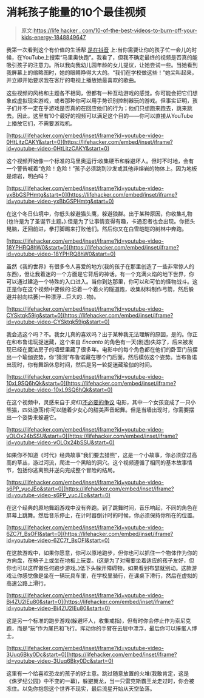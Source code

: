 # 消耗孩子能量的10个最佳视频

> 原文:[https://life hacker . com/10-of-the-best-videos-to-burn-off-your-kids-energy-1848849647](https://lifehacker.com/10-of-the-best-videos-to-burn-off-your-kids-energy-1848849647)

我第一次看到这个有价值的生活帮 [是在抖音](https://www.tiktok.com/@childishadvice/video/7086062495697325355?_t=8Rg6hK1RWPe&_r=1) 上:当你需要让你的孩子忙一会儿的时候，在YouTube上搜索“马里奥快跑”。我看了，但我不确定最终的视频是否真的能吸引孩子的注意力。所以我向我幼儿园年龄的女儿提议，让她尝试一些。当她看到我屏幕上的缩略图时，她的眼睛睁得大大的。“我们在学校做这些！”她尖叫起来，并立即开始要求我在客厅的电视上播放她最喜欢的歌曲。

这些视频的风格和主题各不相同，但都有一种互动游戏的感觉。你可能会把它们想象成虚拟现实游戏，或者那种你可以用手势识别控制器玩的游戏。但事实证明，孩子们并不一定在乎游戏是否真的在回应他们的行为；他们只想跑来跑去，跳来跳去。因此，这里有10个最好的视频可以满足这个目的——你可以直接从YouTube上播放它们，不需要游戏机。

 [https://lifehacker.com/embed/inset/iframe?id=youtube-video-0HtLitzCAKY&start=0](https://lifehacker.com/embed/inset/iframe?id=youtube-video-0HtLitzCAKY&start=0) 

这个视频开始像一个标准的马里奥运行:收集硬币和躲避坏人。但时不时地，会有一个警告喊着“危险！危险！”孩子必须跳到沙发或其他非熔岩的物体上。因为地板是熔岩，明白吗？

 [https://lifehacker.com/embed/inset/iframe?id=youtube-video-yxBbGSPHmtg&start=0](https://lifehacker.com/embed/inset/iframe?id=youtube-video-yxBbGSPHmtg&start=0) 

在这个冬日仙境中，你低头躲避猫头鹰，躲避狼群。出于某种原因，你收集礼物(也许是为了圣诞节主题。).但是为了让事情变得有趣，卡通忍者也会出现。你摇头晃脑，迂回前进，拳打脚踢来打败他们。然后你又在白雪皑皑的树林中奔跑。

 [https://lifehacker.com/embed/inset/iframe?id=youtube-video-18YPHRQ8hW0&start=0](https://lifehacker.com/embed/inset/iframe?id=youtube-video-18YPHRQ8hW0&start=0) 

虽然《我的世界》有很多令人喜爱的地方(我的孩子在那里创造了一些非常惊人的东西)，但让我着迷的一个方面是它背后的神话。有一个充满火焰的地下世界，你可以通过建造一个特殊的入口进入。当你到达那里，你可以和可怕的怪物战斗。这正是你在这个视频中要做的:沿着一个着火的隧道跑，收集材料制作弓箭，然后躲避并射向枯萎(一种漂浮...巨大的...物)。

 [https://lifehacker.com/embed/inset/iframe?id=youtube-video-CYSktqk59ig&start=0](https://lifehacker.com/embed/inset/iframe?id=youtube-video-CYSktqk59ig&start=0) 

我会选这个吗？不。我女儿真的喜欢吗？出于某种我无法理解的原因，是的。你正在和布鲁诺玩捉迷藏，这个来自 *Encanto* 的角色有一天(剧透)失踪了，后来被发现已经在魔法房子的墙壁里藏了很多年。电影中的每个角色都在他们的卧室门前摆出一个瑜伽姿势，你“猜测”布鲁诺藏在哪个门后面，然后模仿这个姿势。当布鲁诺出现时，你有舞蹈休息时间，然后是另一轮捉迷藏瑜伽的时间。

 [https://lifehacker.com/embed/inset/iframe?id=youtube-video-10xL9SQ6hQk&start=0](https://lifehacker.com/embed/inset/iframe?id=youtube-video-10xL9SQ6hQk&start=0) 

在这个视频中，灵感来自于*变红*([不必要的争议](https://lifehacker.com/the-out-of-touch-adults-guide-to-kid-culture-why-are-a-1848672102) 电影，其中一个女孩变成了一只小熊猫，四处游荡)你可以随着少女心的甜美声音起舞。但是当墙出现时，你需要摆出一个姿势来躲避它。

 [https://lifehacker.com/embed/inset/iframe?id=youtube-video-vOLOx24bSSU&start=0](https://lifehacker.com/embed/inset/iframe?id=youtube-video-vOLOx24bSSU&start=0) 

如果你不知道《时代》经典故事“我们要去猎熊”，这是一个小故事，你必须穿过高高的草丛，游过河流，爬进一个黑暗的洞穴。这个视频遵循了相同的基本故事情节，包括你逃离熊并逆向完成整个冒险的结局。

 [https://lifehacker.com/embed/inset/iframe?id=youtube-video-s6PP_yucJEo&start=0](https://lifehacker.com/embed/inset/iframe?id=youtube-video-s6PP_yucJEo&start=0) 

在这个经典的原地舞蹈游戏中没有奔跑。到了跳舞时间，音乐响起，不同的角色在屏幕上跳舞。然后音乐停止，在计时器倒计时的时候，你必须保持你所在的位置。

 [https://lifehacker.com/embed/inset/iframe?id=youtube-video-6ZC7f_BsOFI&start=0](https://lifehacker.com/embed/inset/iframe?id=youtube-video-6ZC7f_BsOFI&start=0) 

在这款游戏中，如果你愿意，你可以原地跑步，但你也可以抓住一个物体作为你的方向盘，在椅子上或坐在地板上玩耍。(这是为了对需要坐着适应的孩子友好，但你也可以这样做任何跑步游戏。)低下头躲开障碍物，如果看到布瑟就别动。这款游戏让你感觉像是坐在一辆玩具车里，在学校里骑行，在课桌下滑行，然后在虚拟的高速公路上滑行。

 [https://lifehacker.com/embed/inset/iframe?id=youtube-video-Bi4ZU2IEu80&start=0](https://lifehacker.com/embed/inset/iframe?id=youtube-video-Bi4ZU2IEu80&start=0) 

这是另一个标准的跑步游戏(躲避坏人，收集戒指)，但有时你会停止作为索尼克跑，而是“玩”作为尾巴和飞行。挥动你的手臂在云层中漂浮，最后你可以揍蛋人博士。

 [https://lifehacker.com/embed/inset/iframe?id=youtube-video-3Uuq6Bky0Dc&start=0](https://lifehacker.com/embed/inset/iframe?id=youtube-video-3Uuq6Bky0Dc&start=0) 

这里有一个给喜欢恐龙的孩子的好主意。跳过随意放置的火堆(我敢肯定，这是《侏罗纪公园》中不变的一幕)，躲避翼龙，当一只雷克斯霸王龙走过时，你会被冻住。以免你抱怨这个世界不现实，最后流星开始从天空坠落。